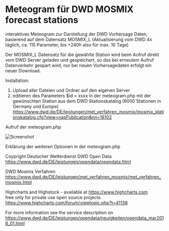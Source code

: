 # Meteogram für DWD MOSMIX forecast stations

interaktives Meteogram zur Darstellung der DWD Vorhersage Daten,<br>basierend auf dem Datensatz MOSMIX_L (Aktualisierung vom DWD 4x täglich, ca. 115 Parameter, bis +240h also für max. 10 Tage)

Der MOSMIX_L Datensatz für die gewählte Station wird beim Aufruf direkt vom DWD Server geladen und gespeichert, so das bei erneutem Aufruf Datenverkehr gespart wird, nur bei neuen Vorhersagedaten erfolgt ein neuer Download.

Installation:
1. Upload aller Dateien und Ordner auf den eigenen Server
2. editieren des Parameters $id = xxxx in der meteogram.php mit der gewünschten Station aus dem DWD Stationskatalog (6000 Stationen in Germany und Europe)<br>
 https://www.dwd.de/DE/leistungen/met_verfahren_mosmix/mosmix_stationskatalog.cfg?view=nasPublication&nn=16102
   
Aufruf der meteogram.php

![Screenshot](https://github.com/TurboDuke77/DWD-Meteogram/assets/38126777/1bc59628-7175-4d2e-87cb-6bc006895919)

Erklärung der weiteren Optionen in der meteogram.php

Coypright Deutscher Wetterdienst DWD Open Data
https://www.dwd.de/DE/leistungen/opendata/opendata.html

DWD Mosmix Verfahren
https://www.dwd.de/DE/leistungen/met_verfahren_mosmix/met_verfahren_mosmix.html

Highcharts and Highstock - available at https://www.highcharts.com <br>
free only for private use open source projects https://www.highcharts.com/forum/viewtopic.php?t=41138


For more information see the service description on https://www.dwd.de/DE/leistungen/opendata/neuigkeiten/opendata_mar2018_01.html
